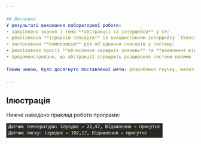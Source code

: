```yaml
---

## Висновки
У результаті виконання лабораторної роботи:  
- закріплено знання з теми **абстракції та інтерфейси** у C#;  
- реалізовано **ієрархію сенсорів** із використанням інтерфейсу `ISensor`;  
- застосовано **композицію** для об’єднання сенсорів у систему;  
- реалізовано прості **обчислення середніх значень** та **виявлення відхилень**;  
- продемонстровано, що абстракції спрощують розширення системи новими типами сенсорів.  

Таким чином, було досягнуто поставленої мети: розроблено гнучку, масштабовану та повторно використовувану систему з використанням об’єктно-орієнтованих принципів.

---
```


## Ілюстрація
Нижче наведено приклад роботи програми:  

![Результат роботи програми](images/example.jpg)